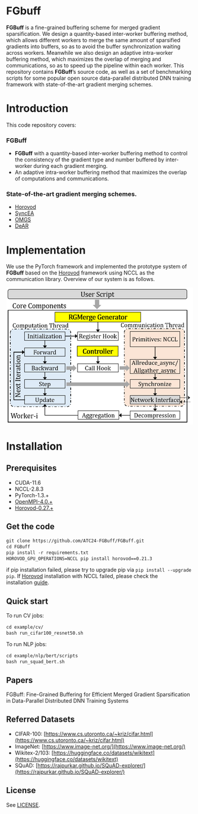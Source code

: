 # FGbuff

__FGBuff__ is a fine-grained buffering scheme for merged gradient sparsification. We design a quantity-based inter-worker buffering method, which allows different workers to merge the same amount of sparsified gradients into buffers, so as to avoid the buffer synchronization waiting across workers. Meanwhile we also design an adaptive intra-worker buffering method, which maximizes the overlap of merging and communications, so as to speed up the pipeline within each worker. This repository contains __FGBuff__’s source code, as well as a set of benchmarking scripts for some popular open source data-parallel distributed DNN training framework with state-of-the-art gradient merging schemes.

# Introduction

This code repository covers:

### FGBuff

- __FGBuff__ with a quantity-based inter-worker buffering method to control the consistency of the gradient type and number buffered by inter-worker during each gradient merging.
- An adaptive intra-worker buffering method that maximizes the overlap of computations and communications.

### State-of-the-art gradient merging schemes.

- [Horovod](https://github.com/horovod/horovod)
- [SyncEA](https://dl.acm.org/doi/pdf/10.1145/3126908.3126912)
- [OMGS](https://github.com/HKBU-HPML/OMGS-SGD)
- [DeAR](https://github.com/lzhangbv/dear_pytorch?tab=readme-ov-file)

# Implementation

We use the PyTorch framework and implemented the prototype system of __FGBuff__ based on the [Horovod](https://github.com/horovod/horovod) framework using NCCL as the communication library. Overview of our system is as follows.

![Overview](Overview.png)

# Installation

## **Prerequisites**

- CUDA-11.6
- NCCL-2.8.3
- PyTorch-1.3.+
- [OpenMPI-4.0.+](https://www-lb.open-mpi.org/software/ompi/v4.0/)
- [Horovod-0.27.+](https://github.com/horovod/horovod)

## Get the code

```
git clone https://github.com/ATC24-FGBuff/FGBuff.git
cd FGBuff
pip install -r requirements.txt
HOROVOD_GPU_OPERATIONS=NCCL pip install horovod==0.21.3
```

if pip installation failed, please try to upgrade pip via `pip install --upgrade pip`. If [Horovod](https://github.com/horovod/horovod) installation with NCCL failed, please check the installation [guide](https://horovod.readthedocs.io/en/stable/install_include.html).

## Quick start

To run CV jobs:

```
cd example/cv/
bash run_cifar100_resnet50.sh
```

To run NLP jobs:

```
cd example/nlp/bert/scripts
bash run_squad_bert.sh
```

## Papers

FGBuff: Fine-Grained Buffering for Efficient Merged Gradient Sparsification in Data-Parallel Distributed DNN Training Systems

## Referred Datasets

- CIFAR-100: [https://www.cs.utoronto.ca/~kriz/cifar.html](https://www.cs.utoronto.ca/~kriz/cifar.html)
- ImageNet: [https://www.image-net.org/](https://www.image-net.org/)
- Wikitex-2/103: [https://huggingface.co/datasets/wikitext](https://huggingface.co/datasets/wikitext)
- SQuAD: [https://rajpurkar.github.io/SQuAD-explorer/](https://rajpurkar.github.io/SQuAD-explorer/)

## License

See [LICENSE](https://github.com/ATC24-FGBuff/FGBuff/blob/main/LICENSE.txt).